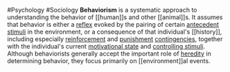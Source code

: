 #Psychology #Sociology
**Behaviorism** is a systematic approach to understanding the behavior of [[human]]s and other [[animal]]s. It assumes that behavior is either a [reflex](https://en.wikipedia.org/wiki/Reflex "Reflex") evoked by the pairing of certain [antecedent stimuli](https://en.wikipedia.org/wiki/Antecedent_(behavioral_psychology) "Antecedent (behavioral psychology)") in the environment, or a consequence of that individual's [[history]], including especially [reinforcement](https://en.wikipedia.org/wiki/Reinforcement_(psychology) "Reinforcement (psychology)") and [punishment](https://en.wikipedia.org/wiki/Punishment_(psychology) "Punishment (psychology)") [contingencies](https://en.wikipedia.org/wiki/Three-term_contingency "Three-term contingency"), together with the individual's current [motivational state](https://en.wikipedia.org/wiki/Motivating_operation "Motivating operation") and [controlling stimuli](https://en.wikipedia.org/wiki/Stimulus_control "Stimulus control"). Although behaviorists generally accept the important role of [heredity](https://en.wikipedia.org/wiki/Heredity "Heredity") in determining behavior, they focus primarily on [[environment]]al events.